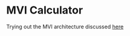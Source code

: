 # MVI Calculator

Trying out the MVI architecture discussed [here](http://hannesdorfmann.com/android/mosby3-mvi-1)
